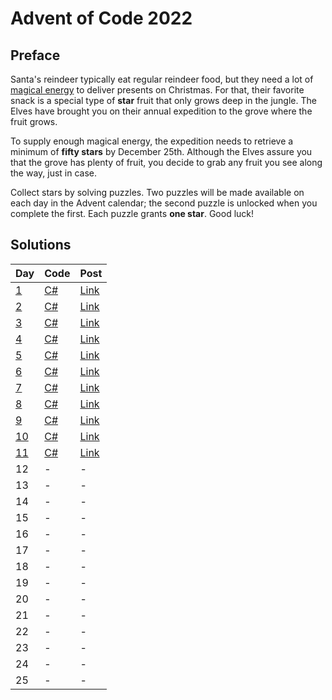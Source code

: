 # Advent of Code 2022

## Preface

Santa's reindeer typically eat regular reindeer food, but they need a lot of [magical energy](https://adventofcode.com/2018/day/25) to deliver presents on Christmas. For that, their favorite snack is a special type of **star** fruit that only grows deep in the jungle. The Elves have brought you on their annual expedition to the grove where the fruit grows.

To supply enough magical energy, the expedition needs to retrieve a minimum of **fifty stars** by December 25th. Although the Elves assure you that the grove has plenty of fruit, you decide to grab any fruit you see along the way, just in case.

Collect stars by solving puzzles. Two puzzles will be made available on each day in the Advent calendar; the second puzzle is unlocked when you complete the first. Each puzzle grants **one star**. Good luck!

## Solutions

| Day | Code | Post |
|-----|------|------|
| [1](./day-01/README.md) | [C#](./day-01/Program.cs) | [Link](https://erri120.github.io/posts/2022-12-01/) |
| [2](./day-02/README.md) | [C#](./day-02/Program.cs) | [Link](https://erri120.github.io/posts/2022-12-02/) |
| [3](./day-03/README.md) | [C#](./day-03/Program.cs) | [Link](https://erri120.github.io/posts/2022-12-03/) |
| [4](./day-04/README.md) | [C#](./day-04/Program.cs) | [Link](https://erri120.github.io/posts/2022-12-04/) |
| [5](./day-05/README.md) | [C#](./day-05/Program.cs) | [Link](https://erri120.github.io/posts/2022-12-05/) |
| [6](./day-06/README.md) | [C#](./day-06/Program.cs) | [Link](https://erri120.github.io/posts/2022-12-06/) |
| [7](./day-07/README.md) | [C#](./day-07/Program.cs) | [Link](https://erri120.github.io/posts/2022-12-07/) |
| [8](./day-08/README.md) | [C#](./day-08/Program.cs) | [Link](https://erri120.github.io/posts/2022-12-08/) |
| [9](./day-09/README.md) | [C#](./day-09/Program.cs) | [Link](https://erri120.github.io/posts/2022-12-09/) |
| [10](./day-10/README.md) | [C#](./day-10/Program.cs) | [Link](https://erri120.github.io/posts/2022-12-10/) |
| [11](./day-11/README.md) | [C#](./day-11/Program.cs) | [Link](https://erri120.github.io/posts/2022-12-11/) |
| 12 | - | - |
| 13 | - | - |
| 14 | - | - |
| 15 | - | - |
| 16 | - | - |
| 17 | - | - |
| 18 | - | - |
| 19 | - | - |
| 20 | - | - |
| 21 | - | - |
| 22 | - | - |
| 23 | - | - |
| 24 | - | - |
| 25 | - | - |
